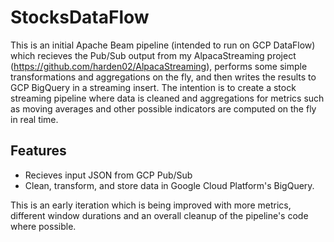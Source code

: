# StocksDataFlow

This is an initial Apache Beam pipeline (intended to run on GCP DataFlow) which recieves the Pub/Sub output from my AlpacaStreaming project (https://github.com/harden02/AlpacaStreaming), 
performs some simple transformations and aggregations on the fly, and then writes the results to GCP BigQuery in a streaming insert. 
The intention is to create a stock streaming pipeline where data is cleaned and aggregations for metrics such as moving averages and other possible indicators are computed on the fly in real time.

## Features

- Recieves input JSON from GCP Pub/Sub
- Clean, transform, and store data in Google Cloud Platform's BigQuery.

This is an early iteration which is being improved with more metrics, different window durations and an overall cleanup of the pipeline's code where possible.
